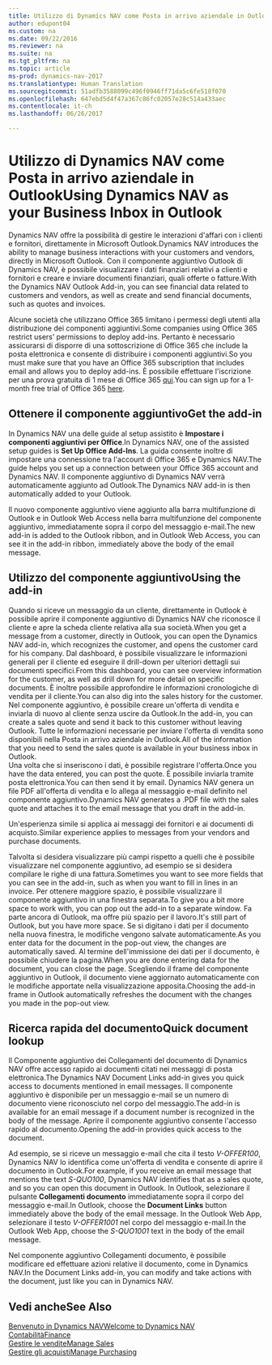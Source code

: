 ```yaml
---
title: Utilizzo di Dynamics NAV come Posta in arrivo aziendale in Outlook
author: edupont04
ms.custom: na
ms.date: 09/22/2016
ms.reviewer: na
ms.suite: na
ms.tgt_pltfrm: na
ms.topic: article
ms-prod: dynamics-nav-2017
ms.translationtype: Human Translation
ms.sourcegitcommit: 51adfb3588099c496f0946ff71da5c6fe518f070
ms.openlocfilehash: 647ebd5d4f47a367c86fc02057e28c514a433aec
ms.contentlocale: it-ch
ms.lasthandoff: 06/26/2017

---
```


# <a name="using-dynamics-nav-as-your-business-inbox-in-outlook"></a><span data-ttu-id="e4504-102">Utilizzo di Dynamics NAV come Posta in arrivo aziendale in Outlook</span><span class="sxs-lookup"><span data-stu-id="e4504-102">Using Dynamics NAV as your Business Inbox in Outlook</span></span>
<span data-ttu-id="e4504-103">Dynamics NAV offre la possibilità di gestire le interazioni d'affari con i clienti e fornitori, direttamente in Microsoft Outlook.</span><span class="sxs-lookup"><span data-stu-id="e4504-103">Dynamics NAV introduces the ability to manage business interactions with your customers and vendors, directly in Microsoft Outlook.</span></span> <span data-ttu-id="e4504-104">Con il componente aggiuntivo Outlook di Dynamics NAV, è possibile visualizzare i dati finanziari relativi a clienti e fornitori e creare e inviare documenti finanziari, quali offerte o fatture.</span><span class="sxs-lookup"><span data-stu-id="e4504-104">With the Dynamics NAV Outlook Add-in, you can see financial data related to customers and vendors, as well as create and send financial documents, such as quotes and invoices.</span></span>  

<span data-ttu-id="e4504-105">Alcune società che utilizzano Office 365 limitano i permessi degli utenti alla distribuzione dei componenti aggiuntivi.</span><span class="sxs-lookup"><span data-stu-id="e4504-105">Some companies using Office 365 restrict users’ permissions to deploy add-ins.</span></span> <span data-ttu-id="e4504-106">Pertanto è necessario assicurarsi di disporre di una sottoscrizione di Office 365 che include la posta elettronica e consente di distribuire i componenti aggiuntivi.</span><span class="sxs-lookup"><span data-stu-id="e4504-106">So you must make sure that you have an Office 365 subscription that includes email and allows you to deploy add-ins.</span></span> <span data-ttu-id="e4504-107">È possibile effettuare l'iscrizione per una prova gratuita di 1 mese di Office 365 [qui](https://products.office.com/try).</span><span class="sxs-lookup"><span data-stu-id="e4504-107">You can sign up for a 1-month free trial of Office 365 [here](https://products.office.com/try).</span></span>  

## <a name="get-the-add-in"></a><span data-ttu-id="e4504-108">Ottenere il componente aggiuntivo</span><span class="sxs-lookup"><span data-stu-id="e4504-108">Get the add-in</span></span>
<span data-ttu-id="e4504-109">In Dynamics NAV una delle guide al setup assistito è **Impostare i componenti aggiuntivi per Office**.</span><span class="sxs-lookup"><span data-stu-id="e4504-109">In Dynamics NAV, one of the assisted setup guides is **Set Up Office Add-Ins**.</span></span> <span data-ttu-id="e4504-110">La guida consente inoltre di impostare una connessione tra l'account di Office 365 e Dynamics NAV.</span><span class="sxs-lookup"><span data-stu-id="e4504-110">The guide helps you  set up a connection between your Office 365 account and Dynamics NAV.</span></span> <span data-ttu-id="e4504-111">Il componente aggiuntivo di Dynamics NAV verrà automaticamente aggiunto ad Outlook.</span><span class="sxs-lookup"><span data-stu-id="e4504-111">The Dynamics NAV add-in is then automatically added to your Outlook.</span></span>  

<span data-ttu-id="e4504-112">Il nuovo componente aggiuntivo viene aggiunto alla barra multifunzione di Outlook e in Outlook Web Access nella barra multifunzione del componente aggiuntivo, immediatamente sopra il corpo del messaggio e-mail.</span><span class="sxs-lookup"><span data-stu-id="e4504-112">The new add-in is added to the Outlook ribbon, and in Outlook Web Access, you can see it in the add-in ribbon, immediately above the body of the email message.</span></span>  

## <a name="using-the-add-in"></a><span data-ttu-id="e4504-113">Utilizzo del componente aggiuntivo</span><span class="sxs-lookup"><span data-stu-id="e4504-113">Using the add-in</span></span>
<span data-ttu-id="e4504-114">Quando si riceve un messaggio da un cliente, direttamente in Outlook è possibile aprire il componente aggiuntivo di Dynamics NAV che riconosce il cliente e apre la scheda cliente relativa alla sua società.</span><span class="sxs-lookup"><span data-stu-id="e4504-114">When you get a message from a customer, directly in Outlook, you can open the Dynamics NAV add-in, which recognizes the customer, and opens the customer card for his company.</span></span> <span data-ttu-id="e4504-115">Dal dashboard, è possibile visualizzare le informazioni generali per il cliente ed eseguire il drill-down per ulteriori dettagli sui documenti specifici.</span><span class="sxs-lookup"><span data-stu-id="e4504-115">From this dashboard, you can see overview information for the customer, as well as drill down for more detail on specific documents.</span></span> <span data-ttu-id="e4504-116">È inoltre possibile approfondire le informazioni cronologiche di vendita per il cliente.</span><span class="sxs-lookup"><span data-stu-id="e4504-116">You can also dig into the sales history for the customer.</span></span>
<span data-ttu-id="e4504-117">Nel componente aggiuntivo, è possibile creare un'offerta di vendita e inviarla di nuovo al cliente senza uscire da Outlook.</span><span class="sxs-lookup"><span data-stu-id="e4504-117">In the add-in, you can create a sales quote and send it back to this customer without leaving Outlook.</span></span> <span data-ttu-id="e4504-118">Tutte le informazioni necessarie per inviare l'offerta di vendita sono disponibili nella Posta in arrivo aziendale in Outlook.</span><span class="sxs-lookup"><span data-stu-id="e4504-118">All of the information that you need to send the sales quote is available in your business inbox in Outlook.</span></span>  
<span data-ttu-id="e4504-119">Una volta che si inseriscono i dati, è possibile registrare l'offerta.</span><span class="sxs-lookup"><span data-stu-id="e4504-119">Once you have the data entered, you can post the quote.</span></span> <span data-ttu-id="e4504-120">È possibile inviarla tramite posta elettronica.</span><span class="sxs-lookup"><span data-stu-id="e4504-120">You can then send it by email.</span></span> <span data-ttu-id="e4504-121">Dynamics NAV genera un file PDF all'offerta di vendita e lo allega al messaggio e-mail definito nel componente aggiuntivo.</span><span class="sxs-lookup"><span data-stu-id="e4504-121">Dynamics NAV generates a .PDF file with the sales quote and attaches it to the email message that you draft in the add-in.</span></span>  

<span data-ttu-id="e4504-122">Un'esperienza simile si applica ai messaggi dei fornitori e ai documenti di acquisto.</span><span class="sxs-lookup"><span data-stu-id="e4504-122">Similar experience applies to messages from your vendors and purchase documents.</span></span>  

<span data-ttu-id="e4504-123">Talvolta si desidera visualizzare più campi rispetto a quelli che è possibile visualizzare nel componente aggiuntivo, ad esempio se si desidera compilare le righe di una fattura.</span><span class="sxs-lookup"><span data-stu-id="e4504-123">Sometimes you want to see more fields that you can see in the add-in, such as when you want to fill in lines in an invoice.</span></span> <span data-ttu-id="e4504-124">Per ottenere maggiore spazio, è possibile visualizzare il componente aggiuntivo in una finestra separata.</span><span class="sxs-lookup"><span data-stu-id="e4504-124">To give you a bit more space to work with, you can pop out the add-in to a separate window.</span></span> <span data-ttu-id="e4504-125">Fa parte ancora di Outlook, ma offre più spazio per il lavoro.</span><span class="sxs-lookup"><span data-stu-id="e4504-125">It's still part of Outlook, but you have more space.</span></span> <span data-ttu-id="e4504-126">Se si digitano i dati per il documento nella nuova finestra, le modifiche vengono salvate automaticamente.</span><span class="sxs-lookup"><span data-stu-id="e4504-126">As you enter data for the document in the pop-out view, the changes are automatically saved.</span></span> <span data-ttu-id="e4504-127">Al termine dell'immissione dei dati per il documento, è possibile chiudere la pagina.</span><span class="sxs-lookup"><span data-stu-id="e4504-127">When you are done entering data for the document, you can close the page.</span></span> <span data-ttu-id="e4504-128">Scegliendo il frame del componente aggiuntivo in Outlook, il documento viene aggiornato automaticamente con le modifiche apportate nella visualizzazione apposita.</span><span class="sxs-lookup"><span data-stu-id="e4504-128">Choosing the add-in frame in Outlook automatically refreshes the document with the changes you made in the pop-out view.</span></span>  

## <a name="quick-document-lookup"></a><span data-ttu-id="e4504-129">Ricerca rapida del documento</span><span class="sxs-lookup"><span data-stu-id="e4504-129">Quick document lookup</span></span>
<span data-ttu-id="e4504-130">Il Componente aggiuntivo dei Collegamenti del documento di Dynamics NAV offre accesso rapido ai documenti citati nei messaggi di posta elettronica.</span><span class="sxs-lookup"><span data-stu-id="e4504-130">The Dynamics NAV Document Links add-in gives you quick access to documents mentioned in email messages.</span></span> <span data-ttu-id="e4504-131">Il componente aggiuntivo è disponibile per un messaggio e-mail se un numero di documento viene riconosciuto nel corpo del messaggio.</span><span class="sxs-lookup"><span data-stu-id="e4504-131">The add-in is available for an email message if a document number is recognized in the body of the message.</span></span> <span data-ttu-id="e4504-132">Aprire il componente aggiuntivo consente l'accesso rapido al documento.</span><span class="sxs-lookup"><span data-stu-id="e4504-132">Opening the add-in provides quick access to the document.</span></span>  

<span data-ttu-id="e4504-133">Ad esempio, se si riceve un messaggio e-mail che cita il testo *V-OFFER100*, Dynamics NAV lo identifica come un'offerta di vendita e consente di aprire il documento in Outlook.</span><span class="sxs-lookup"><span data-stu-id="e4504-133">For example, if you receive an email message that mentions the text *S-QUO100*, Dynamics NAV identifies that as a sales quote, and so you can open this document in Outlook.</span></span> <span data-ttu-id="e4504-134">In Outlook, selezionare il pulsante **Collegamenti documento** immediatamente sopra il corpo del messaggio e-mail.</span><span class="sxs-lookup"><span data-stu-id="e4504-134">In Outlook, choose the **Document Links** button immediately above the body of the email message.</span></span> <span data-ttu-id="e4504-135">In the Outlook Web App, selezionare il testo *V-OFFER1001* nel corpo del messaggio e-mail.</span><span class="sxs-lookup"><span data-stu-id="e4504-135">In the Outlook Web App, choose the *S-QUO1001* text in the body of the email message.</span></span>  

<span data-ttu-id="e4504-136">Nel componente aggiuntivo Collegamenti documento, è possibile modificare ed effettuare azioni relative il documento, come in Dynamics NAV.</span><span class="sxs-lookup"><span data-stu-id="e4504-136">In the Document Links add-in, you can modify and take actions with the document, just like you can in Dynamics NAV.</span></span>

## <a name="see-also"></a><span data-ttu-id="e4504-137">Vedi anche</span><span class="sxs-lookup"><span data-stu-id="e4504-137">See Also</span></span>
[<span data-ttu-id="e4504-138">Benvenuto in Dynamics NAV</span><span class="sxs-lookup"><span data-stu-id="e4504-138">Welcome to Dynamics NAV</span></span>](across-get-started.md)  
[<span data-ttu-id="e4504-139">Contabilità</span><span class="sxs-lookup"><span data-stu-id="e4504-139">Finance</span></span>](finance-setup.md)  
[<span data-ttu-id="e4504-140">Gestire le vendite</span><span class="sxs-lookup"><span data-stu-id="e4504-140">Manage Sales</span></span>](sales-manage-sales.md)  
[<span data-ttu-id="e4504-141">Gestire gli acquisti</span><span class="sxs-lookup"><span data-stu-id="e4504-141">Manage Purchasing</span></span>](purchasing-manage-purchasing.md)  

